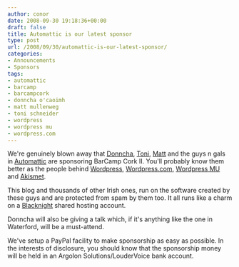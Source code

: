 ```yaml
---
author: conor
date: 2008-09-30 19:18:36+00:00
draft: false
title: Automattic is our latest sponsor
type: post
url: /2008/09/30/automattic-is-our-latest-sponsor/
categories:
- Announcements
- Sponsors
tags:
- automattic
- barcamp
- barcampcork
- donncha o'caoimh
- matt mullenweg
- toni schneider
- wordpress
- wordpress mu
- wordpress.com
---
```


We're genuinely blown away that [Donncha](http://ocaoimh.ie/), [Toni](http://toni.org/), [Matt](http://ma.tt/) and the guys n gals in [Automattic](http://www.automattic.com/) are sponsoring BarCamp Cork II. You'll probably know them better as the people behind [Wordpress](http://www.wordpress.org/), [Wordpress.com](http://www.wordpress.com/), [Wordpress MU](http://mu.wordpress.org/) and [Akismet](http://akismet.com/).

This blog and thousands of other Irish ones, run on the software created by these guys and are protected from spam by them too. It all runs like a charm on a [Blacknight](http://www.blacknight.ie/) shared hosting account.

Donncha will also be giving a talk which, if it's anything like the one in Waterford, will be a must-attend.

We've setup a PayPal facility to make sponsorship as easy as possible. In the interests of disclosure, you should know that the sponsorship money will be held in an Argolon Solutions/LouderVoice bank account.
